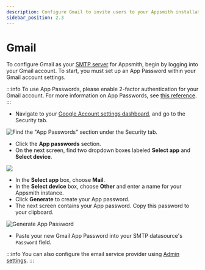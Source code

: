 ```yaml
---
description: Configure Gmail to invite users to your Appsmith installation
sidebar_position: 2.3
---
```


# Gmail

To configure Gmail as your [SMTP server](https://developer.mozilla.org/en-US/docs/Glossary/SMTP) for Appsmith, begin by logging into your Gmail account. To start, you must set up an App Password within your Gmail account settings.

:::info
To use App Passwords, please enable 2-factor authentication for your Gmail account. For more information on App Passwords, see [this reference](https://support.google.com/accounts/answer/185833?hl=en).
:::

* Navigate to your [Google Account settings dashboard](https://myaccount.google.com), and go to the Security tab.

![Find the "App Passwords" section under the Security tab.](/img/Security\_Full.png)

* Click the **App passwords** section.
* On the next screen, find two dropdown boxes labeled **Select app** and **Select device**.

![](/img/dropdowns.png)

* In the **Select app** box, choose **Mail**.
* In the **Select device** box, choose **Other** and enter a name for your Appsmith instance.
* Click **Generate** to create your App password.
* The next screen contains your App password. Copy this password to your clipboard.

![Generate App Password](/img/app\_pass\_generated\_edit.png)

* Paste your new Gmail App Password into your SMTP datasource's `Password` field.

:::info
You can also configure the email service provider using [Admin settings](./#configure-using-admin-settings).
:::

